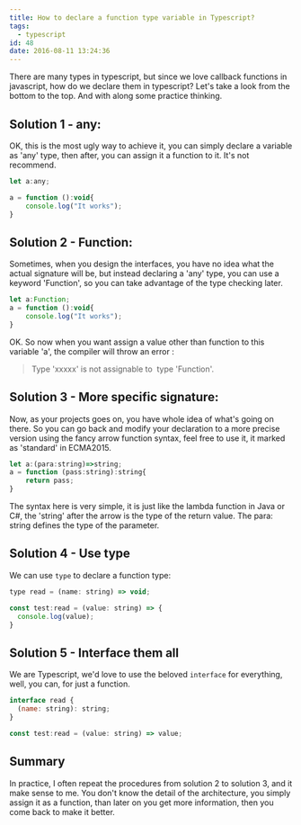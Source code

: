 ```yaml
---
title: How to declare a function type variable in Typescript?
tags:
  - typescript
id: 48
date: 2016-08-11 13:24:36
---
```


There are many types in typescript, but since we love callback functions in javascript, how do we declare them in typescript? Let's take a look from the bottom to the top. And with along some practice thinking.

<!--more-->

## Solution 1 - any:

OK, this is the most ugly way to achieve it, you can simply declare a variable as 'any' type, then after, you can assign it a function to it. It's not recommend.

```javascript
let a:any;

a = function ():void{
    console.log("It works");
}
```

## Solution 2 - Function:

Sometimes, when you design the interfaces, you have no idea what the actual signature will be, but instead declaring a 'any' type, you can use a keyword 'Function', so you can take advantage of the type checking later.

```javascript
let a:Function;
a = function ():void{
    console.log("It works");
}
```

OK. So now when you want assign a value other than function to this variable 'a', the compiler will throw an error :
> Type 'xxxxx' is not assignable to  type 'Function'.

## Solution 3 - More specific signature:

Now, as your projects goes on, you have whole idea of what's going on there. So you can go back and modify your declaration to a more precise version using the fancy arrow function syntax, feel free to use it, it marked as 'standard' in ECMA2015.

```javascript
let a:(para:string)=>string;
a = function (pass:string):string{
    return pass;
}
```
The syntax here is very simple, it is just like the lambda function in Java or C#, the 'string' after the arrow is the type of the return value. The para: string defines the type of the parameter.

## Solution 4 - Use type

We can use `type` to declare a function type:

```javascript
type read = (name: string) => void;

const test:read = (value: string) => {
  console.log(value);
}
```

## Solution 5 - Interface them all

We are Typescript, we'd love to use the beloved `interface` for everything, well, you can, for just a function.

```javascript
interface read {
  (name: string): string;
}

const test:read = (value: string) => value;
```

## Summary

In practice, I often repeat the procedures from solution 2 to solution 3, and it make sense to me. You don't know the detail of the architecture, you simply assign it as a function, than later on you get more information, then you come back to make it better.
